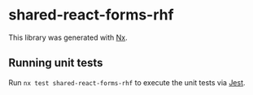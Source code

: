 # shared-react-forms-rhf

This library was generated with [Nx](https://nx.dev).

## Running unit tests

Run `nx test shared-react-forms-rhf` to execute the unit tests via [Jest](https://jestjs.io).
